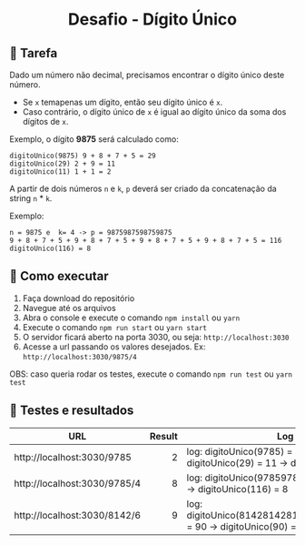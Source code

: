 <h1 align="center">Desafio - Dígito Único</h1>

## :pencil: Tarefa

Dado um número não decimal, precisamos encontrar o dígito único deste número.
- Se `x` temapenas um dígito, então seu dígito único é `x`.
- Caso contrário, o dígito único de `x` é igual ao dígito único da soma dos dígitos de `x`.

Exemplo, o dígito **9875** será calculado como:
```
digitoUnico(9875) 9 + 8 + 7 + 5 = 29
digitoUnico(29) 2 + 9 = 11
digitoUnico(11) 1 + 1 = 2
```

A partir de dois números `n` e `k`, `p` deverá ser criado da concatenação da string `n` * `k`.

Exemplo:
```
n = 9875 e  k= 4 -> p = 9875987598759875
9 + 8 + 7 + 5 + 9 + 8 + 7 + 5 + 9 + 8 + 7 + 5 + 9 + 8 + 7 + 5 = 116
digitoUnico(116) = 8
```

## :hammer: Como executar

1. Faça download do repositório
2. Navegue até os arquivos
3. Abra o console e execute o comando `npm install` ou `yarn`
4. Execute o comando `npm run start` ou `yarn start`
5. O servidor ficará aberto na porta 3030, ou seja: `http://localhost:3030`
6. Acesse a url passando os valores desejados. Ex: `http://localhost:3030/9875/4`

OBS: caso queria rodar os testes, execute o comando `npm run test` ou `yarn test`

## :construction: Testes e resultados

| URL                          | Result | Log                                                                          |
|------------------------------|-------:|------------------------------------------------------------------------------|
| http://localhost:3030/9785   |      2 | log: digitoUnico(9785) = 29 ->  digitoUnico(29) = 11 ->  digitoUnico(11) = 2 |
| http://localhost:3030/9785/4 |      8 | log: digitoUnico(9785978597859785) = 116 ->  digitoUnico(116) = 8            |
| http://localhost:3030/8142/6 |      9 | log: digitoUnico(814281428142814281428142) = 90 ->  digitoUnico(90) = 9      |
